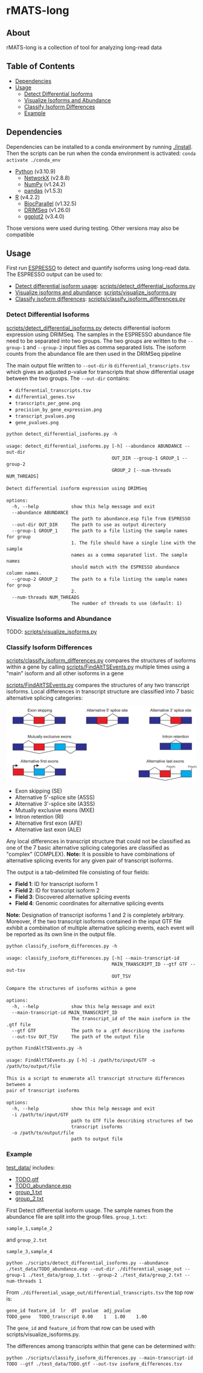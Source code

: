 # rMATS-long

## About

rMATS-long is a collection of tool for analyzing long-read data

## Table of Contents

* [Dependencies](#dependencies)
* [Usage](#usage)
  + [Detect Differential Isoforms](#detect-differential-isoforms)
  + [Visualize Isoforms and Abundance](#visualize-isoforms-and-abundance)
  + [Classify Isoform Differences](#classify-isoform-differences)
  + [Example](#example)

## Dependencies

Dependencies can be installed to a conda environment by running [./install](./install). Then the scripts can be run when the conda environment is activated: `conda activate ./conda_env`

* [Python](https://www.python.org/) (v3.10.9)
  + [NetworkX](https://networkx.org/) (v2.8.8)
  + [NumPy](https://numpy.org/) (v1.24.2)
  + [pandas](https://pandas.pydata.org/) (v1.5.3)
* [R](https://www.r-project.org/) (v4.2.2)
  + [BiocParallel](https://bioconductor.org/packages/release/bioc/html/BiocParallel.html) (v1.32.5)
  + [DRIMSeq](https://bioconductor.org/packages/release/bioc/html/DRIMSeq.html) (v1.26.0)
  + [ggplot2](https://ggplot2.tidyverse.org/) (v3.4.0)

Those versions were used during testing. Other versions may also be compatible

## Usage

First run [ESPRESSO](https://github.com/Xinglab/espresso) to detect and quantify isoforms using long-read data. The ESPRESSO output can be used to:
* [Detect differential isoform usage](#detect-differential-isoforms): [scripts/detect_differential_isoforms.py](scripts/detect_differential_isoforms.py)
* [Visualize isoforms and abundance](#visualize-isoforms-and-abundance): [scripts/visualize_isoforms.py](scripts/visualize_isoforms.py)
* [Classify isoform differences](#classify-isoform-differences): [scripts/classify_isoform_differences.py](scripts/classify_isoform_differences.py)

### Detect Differential Isoforms

[scripts/detect_differential_isoforms.py](scripts/detect_differential_isoforms.py) detects differential isoform expression using DRIMSeq. The samples in the ESPRESSO abundance file need to be separated into two groups. The two groups are written to the `--group-1` and `--group-2` input files as comma separated lists. The isoform counts from the abundance file are then used in the DRIMSeq pipeline

The main output file written to `--out-dir` is `differential_transcripts.tsv` which gives an adjusted p-value for transcripts that show differential usage between the two groups. The `--out-dir` contains:
* `differential_transcripts.tsv`
* `differential_genes.tsv`
* `transcripts_per_gene.png`
* `precision_by_gene_expression.png`
* `transcript_pvalues.png`
* `gene_pvalues.png`

```
python detect_differential_isoforms.py -h

usage: detect_differential_isoforms.py [-h] --abundance ABUNDANCE --out-dir
                                       OUT_DIR --group-1 GROUP_1 --group-2
                                       GROUP_2 [--num-threads NUM_THREADS]

Detect differential isoform expression using DRIMSeq

options:
  -h, --help            show this help message and exit
  --abundance ABUNDANCE
                        The path to abundance.esp file from ESPRESSO
  --out-dir OUT_DIR     The path to use as output directory
  --group-1 GROUP_1     The path to a file listing the sample names for group
                        1. The file should have a single line with the sample
                        names as a comma separated list. The sample names
                        should match with the ESPRESSO abundance column names.
  --group-2 GROUP_2     The path to a file listing the sample names for group
                        2.
  --num-threads NUM_THREADS
                        The number of threads to use (default: 1)
```

### Visualize Isoforms and Abundance

TODO: [scripts/visualize_isoforms.py](scripts/visualize_isoforms.py)

### Classify Isoform Differences

[scripts/classify_isoform_differences.py](scripts/classify_isoform_differences.py) compares the structures of isoforms within a gene by calling [scripts/FindAltTSEvents.py](scripts/FindAltTSEvents.py) multiple times using a "main" isoform and all other isoforms in a gene

[scripts/FindAltTSEvents.py](scripts/FindAltTSEvents.py) compares the structures of any two transcript isoforms. Local differences in transcript structure are classified into 7 basic alternative splicing categories:

![basic alternative splicing patterns](docs/basic_alt_splicing_patterns.jpg)

* Exon skipping (SE)
* Alternative 5'-splice site (A5SS)
* Alternative 3'-splice site (A3SS)
* Mutually exclusive exons (MXE)
* Intron retention (RI)
* Alternative first exon (AFE)
* Alternative last exon (ALE)

Any local differences in transcript structure that could not be classified as one of the 7 basic alternative splicing categories are classified as "complex" (COMPLEX). **Note:** It is possible to have combinations of alternative splicing events for any given pair of transcript isoforms.

The output is a tab-delimited file consisting of four fields:
* **Field 1**: ID for transcript isoform 1
* **Field 2**: ID for transcript isoform 2
* **Field 3**: Discovered alternative splicing events
* **Field 4**: Genomic coordinates for alternative splicing events

**Note:** Designation of transcript isoforms 1 and 2 is completely arbitrary. Moreover, if the two transcript isoforms contained in the input GTF file exhibit a combination of multiple alternative splicing events, each event will be reported as its own line in the output file.

```
python classify_isoform_differences.py -h

usage: classify_isoform_differences.py [-h] --main-transcript-id
                                       MAIN_TRANSCRIPT_ID --gtf GTF --out-tsv
                                       OUT_TSV

Compare the structures of isoforms within a gene

options:
  -h, --help            show this help message and exit
  --main-transcript-id MAIN_TRANSCRIPT_ID
                        The transcript_id of the main isoform in the .gtf file
  --gtf GTF             The path to a .gtf describing the isoforms
  --out-tsv OUT_TSV     The path of the output file
```

```
python FindAltTSEvents.py -h

usage: FindAltTSEvents.py [-h] -i /path/to/input/GTF -o /path/to/output/file

This is a script to enumerate all transcript structure differences between a
pair of transcript isoforms

options:
  -h, --help            show this help message and exit
  -i /path/to/input/GTF
                        path to GTF file describing structures of two
                        transcript isoforms
  -o /path/to/output/file
                        path to output file
```

### Example

<!-- TODO data for 1 or 2 genes ? -->

[test_data/](test_data/) includes:
* [TODO.gtf](test_data/TODO.gtf)
* [TODO_abundance.esp](test_data/TODO_abundance.esp)
* [group_1.txt](test_data/group_1.txt)
* [group_2.txt](test_data/group_2.txt)

First Detect differential isoform usage. The sample names from the abundance file are split into the group files. `group_1.txt`:
```
sample_1,sample_2
```
and `group_2.txt`
```
sample_3,sample_4
```

```
python ./scripts/detect_differential_isoforms.py --abundance ./test_data/TODO_abundance.esp --out-dir ./differential_usage_out --group-1 ./test_data/group_1.txt --group-2 ./test_data/group_2.txt --num-threads 1
```

From `./differential_usage_out/differential_transcripts.tsv` the top row is:
```
gene_id	feature_id	lr	df	pvalue	adj_pvalue
TODO_gene	TODO_transcript	0.00	1	1.00	1.00
```
The `gene_id` and `feature_id` from that row can be used with scripts/visualize_isoforms.py.
<!-- TODO more details -->

The differences among transcripts within that gene can be determined with:
```
python ./scripts/classify_isoform_differences.py --main-transcript-id TODO --gtf ./test_data/TODO.gtf --out-tsv isoform_differences.tsv
```
